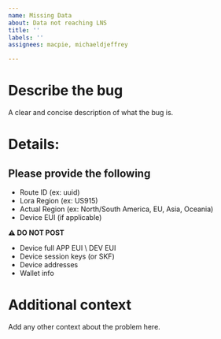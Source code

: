 ```yaml
---
name: Missing Data
about: Data not reaching LNS
title: ''
labels: ''
assignees: macpie, michaeldjeffrey

---
```


# Describe the bug
A clear and concise description of what the bug is.

# Details:

## Please provide the following
- Route ID (ex: uuid)
- Lora Region (ex: US915)
- Actual Region (ex: North/South America, EU, Asia, Oceania)
- Device EUI (if applicable)

**⚠️ DO NOT POST**
- Device full APP EUI \ DEV EUI
- Device session keys (or SKF)
- Device addresses
- Wallet info


# Additional context
Add any other context about the problem here.
